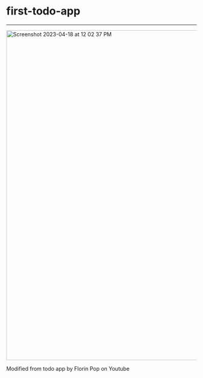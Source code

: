 # first-todo-app
---

<img width="874" alt="Screenshot 2023-04-18 at 12 02 37 PM" src="https://user-images.githubusercontent.com/115048179/232879462-beda8b96-0b00-4c4a-bb41-0859223ace3f.png">


Modified from todo app by Florin Pop on Youtube
